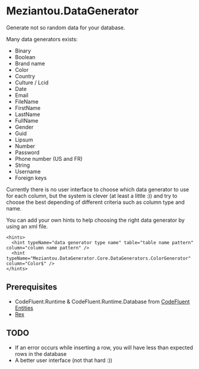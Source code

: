 ﻿# Meziantou.DataGenerator

Generate not so random data for your database.

Many data generators exists:

- Binary
- Boolean
- Brand name
- Color
- Country
- Culture / Lcid
- Date
- Email
- FileName
- FirstName
- LastName
- FullName
- Gender
- Guid
- Lipsum
- Number
- Password
- Phone number (US and FR)
- String
- Username
- Foreign keys

Currently there is no user interface to choose which data generator to use for each column, but
the system is clever (at least a little :)) and try to choose the best depending of different
criteria such as column type and name.

You can add your own hints to help choosing the right data generator by using an xml file.
```
<hints>
  <hint typeName="data generator type name" table="table name pattern" column="column name pattern" />
  <hint typeName="Meziantou.DataGenerator.Core.DataGenerators.ColorGenerator" column="Color$" />
</hints>
```

## Prerequisites

- CodeFluent.Runtime & CodeFluent.Runtime.Database from [CodeFluent Entities](http://www.softfluent.com/products/codefluent-entities)
- [Rex](http://research.microsoft.com/en-us/projects/rex/)

## TODO
- If an error occurs while inserting a row, you will have less than expected rows in the database
- A better user interface (not that hard :))
